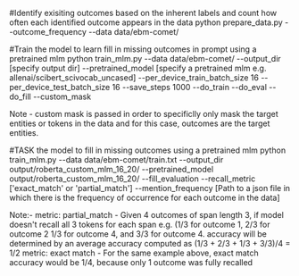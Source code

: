 #Identify exisiting outcomes based on the inherent labels and count how often each identified outcome appears in the data
python prepare_data.py --outcome_frequency --data data/ebm-comet/

#Train the model to learn fill in missing outcomes in prompt using a pretrained mlm
python train_mlm.py --data data/ebm-comet/ --output_dir [specify output dir] --pretrained_model [specify a pretrained mlm e.g. allenai/scibert_scivocab_uncased] --per_device_train_batch_size 16 --per_device_test_batch_size 16 --save_steps 1000 --do_train --do_eval --do_fill --custom_mask

Note - custom mask is passed in order to specificlly only mask the target entities or tokens in the data and for this case, outcomes are the target entities.

#TASK the model to fill in missing outcomes using a pretrained mlm
python train_mlm.py --data data/ebm-comet/train.txt --output_dir output/roberta_custom_mlm_16_20/ --pretrained_model output/roberta_custom_mlm_16_20/ --fill_evaluation --recall_metric ['exact_match' or 'partial_match'] --mention_frequency [Path to a json file in which there is the frequency of occurrence for each outcome in the data]

Note:-
metric: partial_match -  Given 4 outcomes of span length 3, if model doesn't recall all 3 tokens for each span e.g. (1/3 for outcome 1, 2/3 for outcome 2
        1/3 for outcome 4, and 3/3 for outcome 4. accuracy will be determined by an average accuracy computed as (1/3 + 2/3 + 1/3 + 3/3)/4 = 1/2
metric: exact match - For the same example above, exact match accuracy would be 1/4, because only 1 outcome was fully recalled
